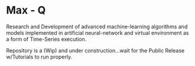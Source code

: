 # Max - Q    
Research and Development of advanced machine-learning algorithms and models implemented
in artificial neural-network and virtual environment as a form of Time-Series execution.

Repository is a (Wip) and under construction...wait for the Public Release w/Tutorials to run properly. 
